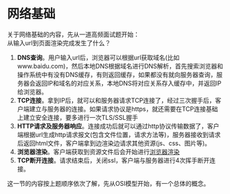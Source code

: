 # 网络基础  
关于网络基础的内容，先从一道高频面试题开始：  
从输入url到页面渲染完成发生了什么？  
1. **DNS查询**。用户输入url后，浏览器可以根据url获取域名(比如www.baidu.com)，然后本地DNS根据域名进行DNS解析，首先搜索浏览器和操作系统中有没有DNS缓存，有则返回缓存，如果都没有就向服务器查询，服务器会返回IP和域名的对应关系，本地DNS将对应关系存入缓存中，并返回IP给浏览器。  
2. **TCP连接**。拿到IP后，就可以和服务器请求TCP连接了，经过三次握手后，客户端建立与服务器的连接。如果请求协议是https，就还需要在TCP连接基础上建立安全连接，要多进行一次TLS/SSL握手  
3. **HTTP请求及服务器响应**。连接成功后就可以通过http协议传输数据了，客户端根据url生成http请求报文(包含文件位置，请求方法等)，服务器接收到请求后返回html文件，客户端拿到边渲染边请求其他资源(js、css、图片等)。    
4. **浏览器渲染**。客户端获取到资源文件后会开始进行[浏览器渲染](../browser/render.md)  
5. **TCP断开连接**。请求结束后，关闭ssl，客户端与服务器进行4次挥手断开连接。  

这一节的内容按上题顺序依次了解，先从OSI模型开始，有一个总体的概念。
